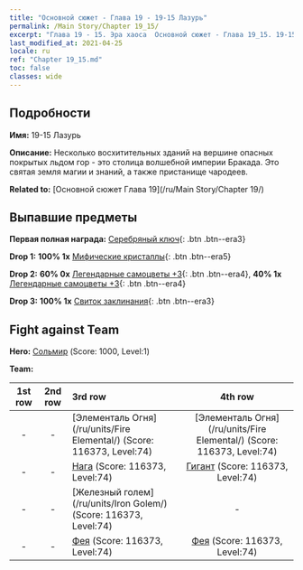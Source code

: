 ```yaml
---
title: "Основной сюжет - Глава 19 - 19-15 Лазурь"
permalink: /Main Story/Chapter 19_15/
excerpt: "Глава 19 - 15. Эра хаоса  Основной сюжет - Глава 19_15. 19-15 Лазурь"
last_modified_at: 2021-04-25
locale: ru
ref: "Chapter 19_15.md"
toc: false
classes: wide
---
```


## Подробности

 **Имя:** 19-15 Лазурь

 **Описание:** Несколько восхитительных зданий на вершине опасных покрытых льдом гор - это столица волшебной империи Бракада. Это святая земля магии и знаний, а также пристанище чародеев.

 **Related to:** [Основной сюжет Глава 19](/ru/Main Story/Chapter 19/)

## Выпавшие предметы

 **Первая полная награда:** [Серебряный ключ](/ItemsRU/con_693/){: .btn .btn--era3}

 **Drop 1:** **100% 1x** [Мифические кристаллы](/ItemsRU/mat_66/){: .btn .btn--era5}

 **Drop 2:** **60% 0x** [Легендарные самоцветы +3](/ItemsRU/mat_58/){: .btn .btn--era4}, **40% 1x** [Легендарные самоцветы +3](/ItemsRU/mat_58/){: .btn .btn--era4}

 **Drop 3:** **100% 1x** [Свиток заклинания](/ItemsRU/con_694/){: .btn .btn--era3}


## Fight against Team
 **Hero:** [Сольмир](/ru/heroes/Solmyr/) (Score: 1000, Level:1)

 **Team:**


  | 1st row | 2nd row | 3rd row | 4th row |
  |:----:|:----:|:----|:----:|
  | - | - | [Элементаль Огня](/ru/units/Fire Elemental/) (Score: 116373, Level:74)  | [Элементаль Огня](/ru/units/Fire Elemental/) (Score: 116373, Level:74)  |
  | - | - | [Нага](/ru/units/Naga/) (Score: 116373, Level:74)  | [Гигант](/ru/units/Giant/) (Score: 116373, Level:74)  |
  | - | - | [Железный голем](/ru/units/Iron Golem/) (Score: 116373, Level:74)  | - |
  | - | - | [Фея](/ru/units/Sprite/) (Score: 116373, Level:74)  | [Фея](/ru/units/Sprite/) (Score: 116373, Level:74)  |


